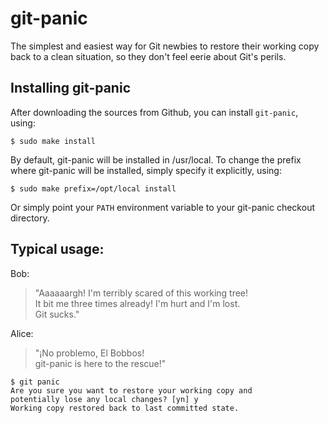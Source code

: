 git-panic
=========
The simplest and easiest way for Git newbies to restore their working copy back
to a clean situation, so they don't feel eerie about Git's perils.


Installing git-panic
--------------------
After downloading the sources from Github, you can install `git-panic`, using:

	$ sudo make install

By default, git-panic will be installed in /usr/local. To change the prefix
where git-panic will be installed, simply specify it explicitly, using:

	$ sudo make prefix=/opt/local install

Or simply point your `PATH` environment variable to your git-panic checkout
directory.


Typical usage:
--------------
Bob:
> "Aaaaaargh! I'm terribly scared of this working tree!  
> It bit me three times already! I'm hurt and I'm lost.  
> Git sucks."

Alice:
> "¡No problemo, El Bobbos!  
> git-panic is here to the rescue!"

	$ git panic
	Are you sure you want to restore your working copy and
	potentially lose any local changes? [yn] y
	Working copy restored back to last committed state.

